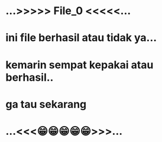 # ...>>>>> File_0 <<<<<...
# ini file berhasil atau tidak ya...
# kemarin sempat kepakai atau berhasil..
# ga tau sekarang
# ...<<<😁😁😁😁😁>>>...
